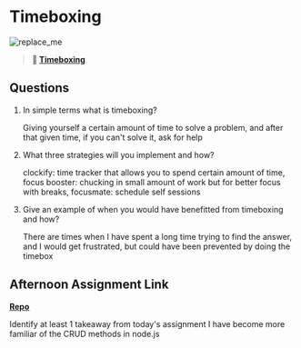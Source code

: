 # Timeboxing

![replace_me](https://codeworks.blob.core.windows.net/public/assets/img/illustrations/placeholder.svg)
> **📖 [Timeboxing](https://codeworksacademy.com/fs-student-guide/resources/wk5/03-Timeboxing)**

## Questions

1. In simple terms what is timeboxing?

    Giving yourself a certain amount of time to solve a problem, and after that given time, if you can't solve it, ask for help

2. What three strategies will you implement and how?
   
    clockify: time tracker that allows you to spend certain amount of time,
    focus booster: chucking in small amount of work but for better focus with breaks, 
    focusmate: schedule self sessions

3. Give an example of when you would have benefitted from timeboxing and how? 

    There are times when I have spent a long time trying to find the answer, and I would get frustrated, but could have been prevented by doing the timebox

## Afternoon Assignment Link

**[Repo](https://github.com/katie-mccauley/late-winter21-gregslist-server)**

Identify at least 1 takeaway from today's assignment
I have become more familiar of the CRUD methods in node.js